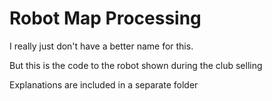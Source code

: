 # Robot Map Processing

I really just don't have a better name for this.

But this is the code to the robot shown during the club selling

Explanations are included in a separate folder

